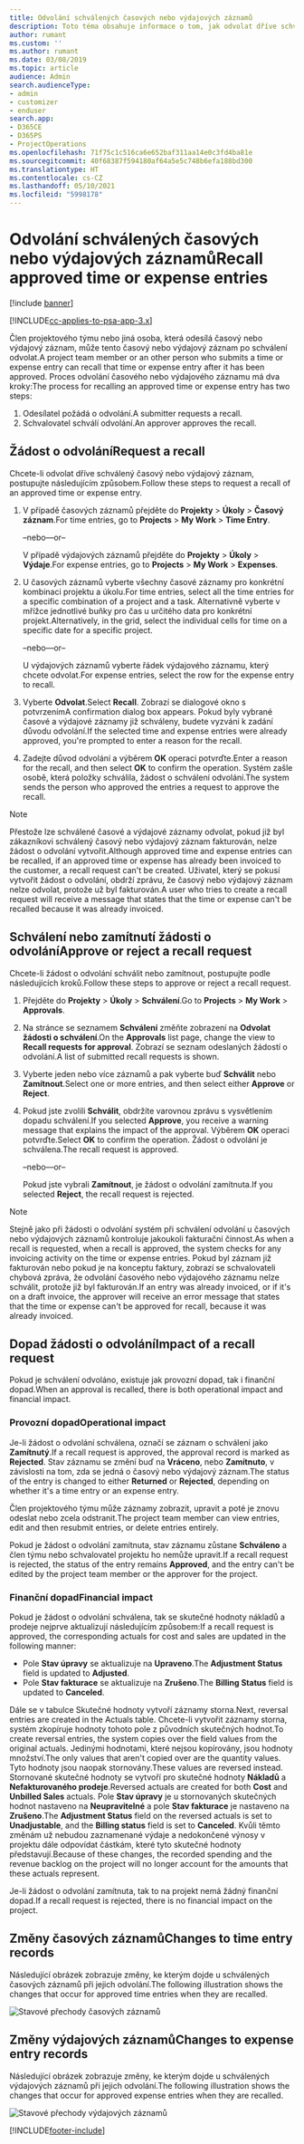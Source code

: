```yaml
---
title: Odvolání schválených časových nebo výdajových záznamů
description: Toto téma obsahuje informace o tom, jak odvolat dříve schválený čas nebo výdajovou transakci.
author: rumant
ms.custom: ''
ms.author: rumant
ms.date: 03/08/2019
ms.topic: article
audience: Admin
search.audienceType:
- admin
- customizer
- enduser
search.app:
- D365CE
- D365PS
- ProjectOperations
ms.openlocfilehash: 71f75c1c516ca6e652baf311aa14e0c3fd4ba81e
ms.sourcegitcommit: 40f68387f594180af64a5e5c748b6efa188bd300
ms.translationtype: HT
ms.contentlocale: cs-CZ
ms.lasthandoff: 05/10/2021
ms.locfileid: "5998178"
---
```

# <a name="recall-approved-time-or-expense-entries"></a><span data-ttu-id="7c2e4-103">Odvolání schválených časových nebo výdajových záznamů</span><span class="sxs-lookup"><span data-stu-id="7c2e4-103">Recall approved time or expense entries</span></span>

[!include [banner](../includes/psa-now-project-operations.md)]

[!INCLUDE[cc-applies-to-psa-app-3.x](../includes/cc-applies-to-psa-app-3x.md)]

<span data-ttu-id="7c2e4-104">Člen projektového týmu nebo jiná osoba, která odesílá časový nebo výdajový záznam, může tento časový nebo výdajový záznam po schválení odvolat.</span><span class="sxs-lookup"><span data-stu-id="7c2e4-104">A project team member or an other person who submits a time or expense entry can recall that time or expense entry after it has been approved.</span></span> <span data-ttu-id="7c2e4-105">Proces odvolání časového nebo výdajového záznamu má dva kroky:</span><span class="sxs-lookup"><span data-stu-id="7c2e4-105">The process for recalling an approved time or expense entry has two steps:</span></span>

1. <span data-ttu-id="7c2e4-106">Odesílatel požádá o odvolání.</span><span class="sxs-lookup"><span data-stu-id="7c2e4-106">A submitter requests a recall.</span></span>
2. <span data-ttu-id="7c2e4-107">Schvalovatel schválí odvolání.</span><span class="sxs-lookup"><span data-stu-id="7c2e4-107">An approver approves the recall.</span></span>

## <a name="request-a-recall"></a><span data-ttu-id="7c2e4-108">Žádost o odvolání</span><span class="sxs-lookup"><span data-stu-id="7c2e4-108">Request a recall</span></span>

<span data-ttu-id="7c2e4-109">Chcete-li odvolat dříve schválený časový nebo výdajový záznam, postupujte následujícím způsobem.</span><span class="sxs-lookup"><span data-stu-id="7c2e4-109">Follow these steps to request a recall of an approved time or expense entry.</span></span>

1. <span data-ttu-id="7c2e4-110">V případě časových záznamů přejděte do **Projekty** \> **Úkoly** \> **Časový záznam**.</span><span class="sxs-lookup"><span data-stu-id="7c2e4-110">For time entries, go to **Projects** \> **My Work** \> **Time Entry**.</span></span>

    <span data-ttu-id="7c2e4-111">–nebo–</span><span class="sxs-lookup"><span data-stu-id="7c2e4-111">–or–</span></span>

    <span data-ttu-id="7c2e4-112">V případě výdajových záznamů přejděte do **Projekty** \> **Úkoly** \> **Výdaje**.</span><span class="sxs-lookup"><span data-stu-id="7c2e4-112">For expense entries, go to **Projects** \> **My Work** \> **Expenses**.</span></span>

2. <span data-ttu-id="7c2e4-113">U časových záznamů vyberte všechny časové záznamy pro konkrétní kombinaci projektu a úkolu.</span><span class="sxs-lookup"><span data-stu-id="7c2e4-113">For time entries, select all the time entries for a specific combination of a project and a task.</span></span> <span data-ttu-id="7c2e4-114">Alternativně vyberte v mřížce jednotlivé buňky pro čas u určitého data pro konkrétní projekt.</span><span class="sxs-lookup"><span data-stu-id="7c2e4-114">Alternatively, in the grid, select the individual cells for time on a specific date for a specific project.</span></span>

    <span data-ttu-id="7c2e4-115">–nebo–</span><span class="sxs-lookup"><span data-stu-id="7c2e4-115">–or–</span></span>

    <span data-ttu-id="7c2e4-116">U výdajových záznamů vyberte řádek výdajového záznamu, který chcete odvolat.</span><span class="sxs-lookup"><span data-stu-id="7c2e4-116">For expense entries, select the row for the expense entry to recall.</span></span>

3. <span data-ttu-id="7c2e4-117">Vyberte **Odvolat**.</span><span class="sxs-lookup"><span data-stu-id="7c2e4-117">Select **Recall**.</span></span> <span data-ttu-id="7c2e4-118">Zobrazí se dialogové okno s potvrzením</span><span class="sxs-lookup"><span data-stu-id="7c2e4-118">A confirmation dialog box appears.</span></span> <span data-ttu-id="7c2e4-119">Pokud byly vybrané časové a výdajové záznamy již schváleny, budete vyzváni k zadání důvodu odvolání.</span><span class="sxs-lookup"><span data-stu-id="7c2e4-119">If the selected time and expense entries were already approved, you're prompted to enter a reason for the recall.</span></span>
4. <span data-ttu-id="7c2e4-120">Zadejte důvod odvolání a výběrem **OK** operaci potvrďte.</span><span class="sxs-lookup"><span data-stu-id="7c2e4-120">Enter a reason for the recall, and then select **OK** to confirm the operation.</span></span> <span data-ttu-id="7c2e4-121">Systém zašle osobě, která položky schválila, žádost o schválení odvolání.</span><span class="sxs-lookup"><span data-stu-id="7c2e4-121">The system sends the person who approved the entries a request to approve the recall.</span></span>

> [!NOTE]
> <span data-ttu-id="7c2e4-122">Přestože lze schválené časové a výdajové záznamy odvolat, pokud již byl zákazníkovi schválený časový nebo výdajový záznam fakturován, nelze žádost o odvolání vytvořit.</span><span class="sxs-lookup"><span data-stu-id="7c2e4-122">Although approved time and expense entries can be recalled, if an approved time or expense has already been invoiced to the customer, a recall request can't be created.</span></span> <span data-ttu-id="7c2e4-123">Uživatel, který se pokusí vytvořit žádost o odvolání, obdrží zprávu, že časový nebo výdajový záznam nelze odvolat, protože už byl fakturován.</span><span class="sxs-lookup"><span data-stu-id="7c2e4-123">A user who tries to create a recall request will receive a message that states that the time or expense can't be recalled because it was already invoiced.</span></span>

## <a name="approve-or-reject-a-recall-request"></a><span data-ttu-id="7c2e4-124">Schválení nebo zamítnutí žádosti o odvolání</span><span class="sxs-lookup"><span data-stu-id="7c2e4-124">Approve or reject a recall request</span></span>

<span data-ttu-id="7c2e4-125">Chcete-li žádost o odvolání schválit nebo zamítnout, postupujte podle následujících kroků.</span><span class="sxs-lookup"><span data-stu-id="7c2e4-125">Follow these steps to approve or reject a recall request.</span></span>

1. <span data-ttu-id="7c2e4-126">Přejděte do **Projekty** \> **Úkoly** \> **Schválení**.</span><span class="sxs-lookup"><span data-stu-id="7c2e4-126">Go to **Projects** \> **My Work** \> **Approvals**.</span></span>
2. <span data-ttu-id="7c2e4-127">Na stránce se seznamem **Schválení** změňte zobrazení na **Odvolat žádosti o schválení**.</span><span class="sxs-lookup"><span data-stu-id="7c2e4-127">On the **Approvals** list page, change the view to **Recall requests for approval**.</span></span> <span data-ttu-id="7c2e4-128">Zobrazí se seznam odeslaných žádostí o odvolání.</span><span class="sxs-lookup"><span data-stu-id="7c2e4-128">A list of submitted recall requests is shown.</span></span>
3. <span data-ttu-id="7c2e4-129">Vyberte jeden nebo více záznamů a pak vyberte buď **Schválit** nebo **Zamítnout**.</span><span class="sxs-lookup"><span data-stu-id="7c2e4-129">Select one or more entries, and then select either **Approve** or **Reject**.</span></span>
4. <span data-ttu-id="7c2e4-130">Pokud jste zvolili **Schválit**, obdržíte varovnou zprávu s vysvětlením dopadu schválení.</span><span class="sxs-lookup"><span data-stu-id="7c2e4-130">If you selected **Approve**, you receive a warning message that explains the impact of the approval.</span></span> <span data-ttu-id="7c2e4-131">Výběrem **OK** operaci potvrďte.</span><span class="sxs-lookup"><span data-stu-id="7c2e4-131">Select **OK** to confirm the operation.</span></span> <span data-ttu-id="7c2e4-132">Žádost o odvolání je schválena.</span><span class="sxs-lookup"><span data-stu-id="7c2e4-132">The recall request is approved.</span></span>

    <span data-ttu-id="7c2e4-133">–nebo–</span><span class="sxs-lookup"><span data-stu-id="7c2e4-133">–or–</span></span>

    <span data-ttu-id="7c2e4-134">Pokud jste vybrali **Zamítnout**, je žádost o odvolání zamítnuta.</span><span class="sxs-lookup"><span data-stu-id="7c2e4-134">If you selected **Reject**, the recall request is rejected.</span></span>

> [!NOTE]
> <span data-ttu-id="7c2e4-135">Stejně jako při žádosti o odvolání systém při schválení odvolání u časových nebo výdajových záznamů kontroluje jakoukoli fakturační činnost.</span><span class="sxs-lookup"><span data-stu-id="7c2e4-135">As when a recall is requested, when a recall is approved, the system checks for any invoicing activity on the time or expense entries.</span></span> <span data-ttu-id="7c2e4-136">Pokud byl záznam již fakturován nebo pokud je na konceptu faktury, zobrazí se schvalovateli chybová zpráva, že odvolání časového nebo výdajového záznamu nelze schválit, protože již byl fakturován.</span><span class="sxs-lookup"><span data-stu-id="7c2e4-136">If an entry was already invoiced, or if it's on a draft invoice, the approver will receive an error message that states that the time or expense can't be approved for recall, because it was already invoiced.</span></span>

## <a name="impact-of-a-recall-request"></a><span data-ttu-id="7c2e4-137">Dopad žádosti o odvolání</span><span class="sxs-lookup"><span data-stu-id="7c2e4-137">Impact of a recall request</span></span>

<span data-ttu-id="7c2e4-138">Pokud je schválení odvoláno, existuje jak provozní dopad, tak i finanční dopad.</span><span class="sxs-lookup"><span data-stu-id="7c2e4-138">When an approval is recalled, there is both operational impact and financial impact.</span></span>

### <a name="operational-impact"></a><span data-ttu-id="7c2e4-139">Provozní dopad</span><span class="sxs-lookup"><span data-stu-id="7c2e4-139">Operational impact</span></span>

<span data-ttu-id="7c2e4-140">Je-li žádost o odvolání schválena, označí se záznam o schválení jako **Zamítnutý**.</span><span class="sxs-lookup"><span data-stu-id="7c2e4-140">If a recall request is approved, the approval record is marked as **Rejected**.</span></span> <span data-ttu-id="7c2e4-141">Stav záznamu se změní buď na **Vráceno**, nebo **Zamítnuto**, v závislosti na tom, zda se jedná o časový nebo výdajový záznam.</span><span class="sxs-lookup"><span data-stu-id="7c2e4-141">The status of the entry is changed to either **Returned** or **Rejected**, depending on whether it's a time entry or an expense entry.</span></span>

<span data-ttu-id="7c2e4-142">Člen projektového týmu může záznamy zobrazit, upravit a poté je znovu odeslat nebo zcela odstranit.</span><span class="sxs-lookup"><span data-stu-id="7c2e4-142">The project team member can view entries, edit and then resubmit entries, or delete entries entirely.</span></span>

<span data-ttu-id="7c2e4-143">Pokud je žádost o odvolání zamítnuta, stav záznamu zůstane **Schváleno** a člen týmu nebo schvalovatel projektu ho nemůže upravit.</span><span class="sxs-lookup"><span data-stu-id="7c2e4-143">If a recall request is rejected, the status of the entry remains **Approved**, and the entry can't be edited by the project team member or the approver for the project.</span></span>

### <a name="financial-impact"></a><span data-ttu-id="7c2e4-144">Finanční dopad</span><span class="sxs-lookup"><span data-stu-id="7c2e4-144">Financial impact</span></span>

<span data-ttu-id="7c2e4-145">Pokud je žádost o odvolání schválena, tak se skutečné hodnoty nákladů a prodeje nejprve aktualizují následujícím způsobem:</span><span class="sxs-lookup"><span data-stu-id="7c2e4-145">If a recall request is approved, the corresponding actuals for cost and sales are updated in the following manner:</span></span>

- <span data-ttu-id="7c2e4-146">Pole **Stav úpravy** se aktualizuje na **Upraveno**.</span><span class="sxs-lookup"><span data-stu-id="7c2e4-146">The **Adjustment Status** field is updated to **Adjusted**.</span></span>
- <span data-ttu-id="7c2e4-147">Pole **Stav fakturace** se aktualizuje na **Zrušeno**.</span><span class="sxs-lookup"><span data-stu-id="7c2e4-147">The **Billing Status** field is updated to **Canceled**.</span></span>

<span data-ttu-id="7c2e4-148">Dále se v tabulce Skutečné hodnoty vytvoří záznamy storna.</span><span class="sxs-lookup"><span data-stu-id="7c2e4-148">Next, reversal entries are created in the Actuals table.</span></span> <span data-ttu-id="7c2e4-149">Chcete-li vytvořit záznamy storna, systém zkopíruje hodnoty tohoto pole z původních skutečných hodnot.</span><span class="sxs-lookup"><span data-stu-id="7c2e4-149">To create reversal entries, the system copies over the field values from the original actuals.</span></span> <span data-ttu-id="7c2e4-150">Jedinými hodnotami, které nejsou kopírovány, jsou hodnoty množství.</span><span class="sxs-lookup"><span data-stu-id="7c2e4-150">The only values that aren't copied over are the quantity values.</span></span> <span data-ttu-id="7c2e4-151">Tyto hodnoty jsou naopak stornovány.</span><span class="sxs-lookup"><span data-stu-id="7c2e4-151">These values are reversed instead.</span></span> <span data-ttu-id="7c2e4-152">Stornované skutečné hodnoty se vytvoří pro skutečné hodnoty **Nákladů** a **Nefakturovaného prodeje**.</span><span class="sxs-lookup"><span data-stu-id="7c2e4-152">Reversed actuals are created for both **Cost** and **Unbilled Sales** actuals.</span></span> <span data-ttu-id="7c2e4-153">Pole **Stav úpravy** je u stornovaných skutečných hodnot nastaveno na **Neupravitelné** a pole **Stav fakturace** je nastaveno na **Zrušeno**.</span><span class="sxs-lookup"><span data-stu-id="7c2e4-153">The **Adjustment Status** field on the reversed actuals is set to **Unadjustable**, and the **Billing status** field is set to **Canceled**.</span></span> <span data-ttu-id="7c2e4-154">Kvůli těmto změnám už nebudou zaznamenané výdaje a nedokončené výnosy v projektu dále odpovídat částkám, které tyto skutečné hodnoty představují.</span><span class="sxs-lookup"><span data-stu-id="7c2e4-154">Because of these changes, the recorded spending and the revenue backlog on the project will no longer account for the amounts that these actuals represent.</span></span>

<span data-ttu-id="7c2e4-155">Je-li žádost o odvolání zamítnuta, tak to na projekt nemá žádný finanční dopad.</span><span class="sxs-lookup"><span data-stu-id="7c2e4-155">If a recall request is rejected, there is no financial impact on the project.</span></span>

## <a name="changes-to-time-entry-records"></a><span data-ttu-id="7c2e4-156">Změny časových záznamů</span><span class="sxs-lookup"><span data-stu-id="7c2e4-156">Changes to time entry records</span></span>

<span data-ttu-id="7c2e4-157">Následující obrázek zobrazuje změny, ke kterým dojde u schválených časových záznamů při jejich odvolání.</span><span class="sxs-lookup"><span data-stu-id="7c2e4-157">The following illustration shows the changes that occur for approved time entries when they are recalled.</span></span>

![Stavové přechody časových záznamů](media/TimeEntryStateTransitions.png)

## <a name="changes-to-expense-entry-records"></a><span data-ttu-id="7c2e4-159">Změny výdajových záznamů</span><span class="sxs-lookup"><span data-stu-id="7c2e4-159">Changes to expense entry records</span></span>

<span data-ttu-id="7c2e4-160">Následující obrázek zobrazuje změny, ke kterým dojde u schválených výdajových záznamů při jejich odvolání.</span><span class="sxs-lookup"><span data-stu-id="7c2e4-160">The following illustration shows the changes that occur for approved expense entries when they are recalled.</span></span>

![Stavové přechody výdajových záznamů](media/ExpenseEntryStateTransitions.png)


[!INCLUDE[footer-include](../includes/footer-banner.md)]